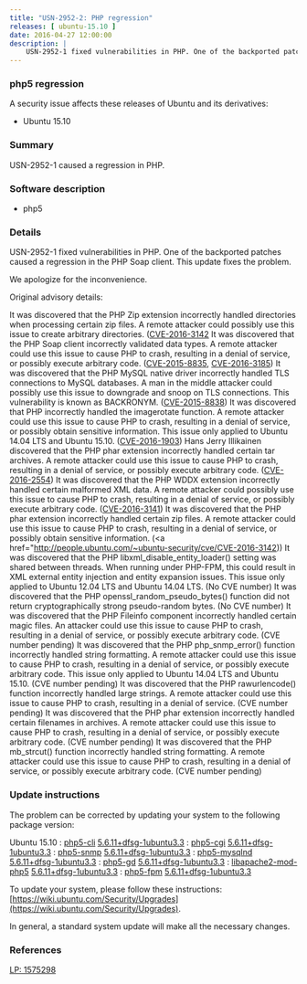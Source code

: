 ```yaml
---
title: "USN-2952-2: PHP regression"
releases: [ ubuntu-15.10 ]
date: 2016-04-27 12:00:00
description: |
    USN-2952-1 fixed vulnerabilities in PHP. One of the backported patches caused a regression in the PHP Soap client. This update fixes the problem.
--- 
```

 
### php5 regression

A security issue affects these releases of Ubuntu and its derivatives:

* Ubuntu 15.10

### Summary

USN-2952-1 caused a regression in PHP. 

### Software description

* php5 

### Details

USN-2952-1 fixed vulnerabilities in PHP. One of the backported patches caused a regression in the PHP Soap client. This update fixes the problem.

We apologize for the inconvenience.

Original advisory details:

 It was discovered that the PHP Zip extension incorrectly handled directories when processing certain zip files. A remote attacker could possibly use this issue to create arbitrary directories. ([CVE-2016-3142](http://people.ubuntu.com/~ubuntu-security/cve/CVE-2014-9767">CVE-2014-9767</a>) It was discovered that the PHP Soap client incorrectly validated data types. A remote attacker could use this issue to cause PHP to crash, resulting in a denial of service, or possibly execute arbitrary code. (<a href="http://people.ubuntu.com/~ubuntu-security/cve/CVE-2015-8835">CVE-2015-8835</a>, <a href="http://people.ubuntu.com/~ubuntu-security/cve/CVE-2016-3185">CVE-2016-3185</a>) It was discovered that the PHP MySQL native driver incorrectly handled TLS connections to MySQL databases. A man in the middle attacker could possibly use this issue to downgrade and snoop on TLS connections. This vulnerability is known as BACKRONYM. (<a href="http://people.ubuntu.com/~ubuntu-security/cve/CVE-2015-8838">CVE-2015-8838</a>) It was discovered that PHP incorrectly handled the imagerotate function. A remote attacker could use this issue to cause PHP to crash, resulting in a denial of service, or possibly obtain sensitive information. This issue only applied to Ubuntu 14.04 LTS and Ubuntu 15.10. (<a href="http://people.ubuntu.com/~ubuntu-security/cve/CVE-2016-1903">CVE-2016-1903</a>) Hans Jerry Illikainen discovered that the PHP phar extension incorrectly handled certain tar archives. A remote attacker could use this issue to cause PHP to crash, resulting in a denial of service, or possibly execute arbitrary code. (<a href="http://people.ubuntu.com/~ubuntu-security/cve/CVE-2016-2554">CVE-2016-2554</a>) It was discovered that the PHP WDDX extension incorrectly handled certain malformed XML data. A remote attacker could possibly use this issue to cause PHP to crash, resulting in a denial of service, or possibly execute arbitrary code. (<a href="http://people.ubuntu.com/~ubuntu-security/cve/CVE-2016-3141">CVE-2016-3141</a>) It was discovered that the PHP phar extension incorrectly handled certain zip files. A remote attacker could use this issue to cause PHP to crash, resulting in a denial of service, or possibly obtain sensitive information. (<a href="http://people.ubuntu.com/~ubuntu-security/cve/CVE-2016-3142)) It was discovered that the PHP libxml_disable_entity_loader() setting was shared between threads. When running under PHP-FPM, this could result in XML external entity injection and entity expansion issues. This issue only applied to Ubuntu 12.04 LTS and Ubuntu 14.04 LTS. (No CVE number) It was discovered that the PHP openssl_random_pseudo_bytes() function did not return cryptographically strong pseudo-random bytes. (No CVE number) It was discovered that the PHP Fileinfo component incorrectly handled certain magic files. An attacker could use this issue to cause PHP to crash, resulting in a denial of service, or possibly execute arbitrary code. (CVE number pending) It was discovered that the PHP php_snmp_error() function incorrectly handled string formatting. A remote attacker could use this issue to cause PHP to crash, resulting in a denial of service, or possibly execute arbitrary code. This issue only applied to Ubuntu 14.04 LTS and Ubuntu 15.10. (CVE number pending) It was discovered that the PHP rawurlencode() function incorrectly handled large strings. A remote attacker could use this issue to cause PHP to crash, resulting in a denial of service. (CVE number pending) It was discovered that the PHP phar extension incorrectly handled certain filenames in archives. A remote attacker could use this issue to cause PHP to crash, resulting in a denial of service, or possibly execute arbitrary code. (CVE number pending) It was discovered that the PHP mb_strcut() function incorrectly handled string formatting. A remote attacker could use this issue to cause PHP to crash, resulting in a denial of service, or possibly execute arbitrary code. (CVE number pending) 

### Update instructions

The problem can be corrected by updating your system to the following package version:

Ubuntu 15.10
 : [php5-cli](https://launchpad.net/ubuntu/+source/php5) <span> [5.6.11+dfsg-1ubuntu3.3](https://launchpad.net/ubuntu/+source/php5/5.6.11+dfsg-1ubuntu3.3) </span> 
 : [php5-cgi](https://launchpad.net/ubuntu/+source/php5) <span> [5.6.11+dfsg-1ubuntu3.3](https://launchpad.net/ubuntu/+source/php5/5.6.11+dfsg-1ubuntu3.3) </span> 
 : [php5-snmp](https://launchpad.net/ubuntu/+source/php5) <span> [5.6.11+dfsg-1ubuntu3.3](https://launchpad.net/ubuntu/+source/php5/5.6.11+dfsg-1ubuntu3.3) </span> 
 : [php5-mysqlnd](https://launchpad.net/ubuntu/+source/php5) <span> [5.6.11+dfsg-1ubuntu3.3](https://launchpad.net/ubuntu/+source/php5/5.6.11+dfsg-1ubuntu3.3) </span> 
 : [php5-gd](https://launchpad.net/ubuntu/+source/php5) <span> [5.6.11+dfsg-1ubuntu3.3](https://launchpad.net/ubuntu/+source/php5/5.6.11+dfsg-1ubuntu3.3) </span> 
 : [libapache2-mod-php5](https://launchpad.net/ubuntu/+source/php5) <span> [5.6.11+dfsg-1ubuntu3.3](https://launchpad.net/ubuntu/+source/php5/5.6.11+dfsg-1ubuntu3.3) </span> 
 : [php5-fpm](https://launchpad.net/ubuntu/+source/php5) <span> [5.6.11+dfsg-1ubuntu3.3](https://launchpad.net/ubuntu/+source/php5/5.6.11+dfsg-1ubuntu3.3) </span> 

To update your system, please follow these instructions: [https://wiki.ubuntu.com/Security/Upgrades](https://wiki.ubuntu.com/Security/Upgrades).

In general, a standard system update will make all the necessary changes. 

### References

 [LP: 1575298](https://launchpad.net/bugs/1575298)
 
